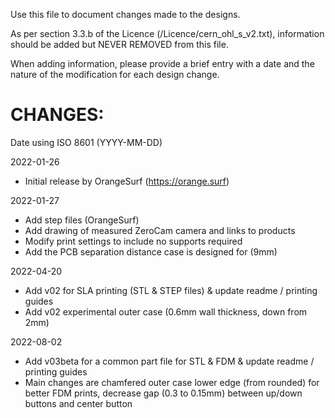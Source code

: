 Use this file to document changes made to the designs. 

As per section 3.3.b of the Licence (/Licence/cern_ohl_s_v2.txt), information should be added but NEVER REMOVED from this file. 

When adding information, please provide a brief entry with a date and the nature of the modification for each design change.

# CHANGES:

Date using ISO 8601 (YYYY-MM-DD)

2022-01-26
- Initial release by OrangeSurf (https://orange.surf)

2022-01-27 
- Add step files (OrangeSurf)
- Add drawing of measured ZeroCam camera and links to products
- Modify print settings to include no supports required
- Add the PCB separation distance case is designed for (9mm)

2022-04-20
- Add v02 for SLA printing (STL & STEP files) & update readme / printing guides
- Add v02 experimental outer case (0.6mm wall thickness, down from 2mm)

2022-08-02
- Add v03beta for a common part file for STL & FDM & update readme / printing guides
- Main changes are chamfered outer case lower edge (from rounded) for better FDM prints, decrease gap (0.3 to 0.15mm) between up/down buttons and center button